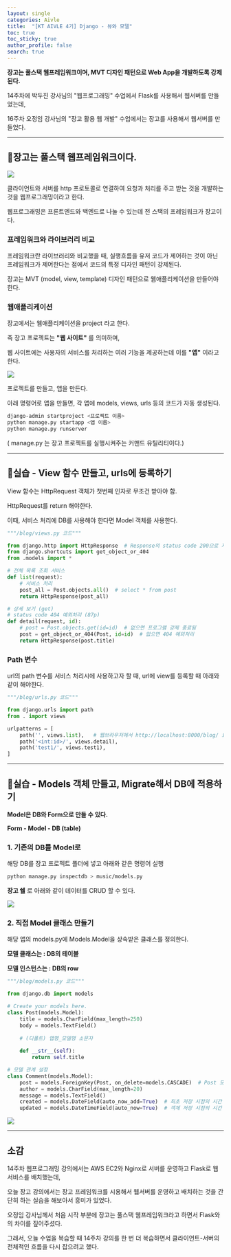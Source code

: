```yaml
---
layout: single  
categories: Aivle
title:  "[KT AIVLE 4기] Django - 뷰와 모델"
toc: true
toc_sticky: true
author_profile: false
search: true
---
```


**장고는 풀스택 웹프레임워크이며, MVT 디자인 패턴으로 Web App을 개발하도록 강제된다.**

14주차에 박두진 강사님의 "웹프로그래밍" 수업에서 Flask를 사용해서 웹서버를 만들었는데, 

16주차 오정임 강사님의 "장고 활용 웹 개발" 수업에서는 장고를 사용해서 웹서버를 만들었다. 

---

## 🧩장고는 풀스택 웹프레임워크이다.

<img src="/assets/images/2023-11-21-django/구조도1.jpg">

클라이언트와 서버를 http 프로토콜로 연결하여 요청과 처리를 주고 받는 것을 개발하는 것을 웹프로그래밍이라고 한다. 

웹프로그래밍은 프론트엔드와 백엔드로 나눌 수 있는데 전 스택의 프레임워크가 장고이다.

### 프레임워크와 라이브러리 비교

프레임워크란 라이브러리와 비교했을 때, 실행흐름을 유저 코드가 제어하는 것이 아닌 프레임워크가 제어한다는 점에서 코드의 특정 디자인 패턴이 강제된다.

장고는 MVT (model, view, template) 디자인 패턴으로 웹애플리케이션을 만들어야 한다.

### 웹애플리케이션

장고에서는 웹애플리케이션을 project 라고 한다.

즉 장고 프로젝트는 **"웹 사이트"** 를 의미하며,

웹 사이트에는 사용자의 서비스를 처리하는 여러 기능을 제공하는데 이를  **"앱"** 이라고 한다.

<img src="/assets/images/2023-11-21-django/구조도2.jpg">

프로젝트를 만들고, 앱을 만든다.

아래 명령어로 앱을 만들면, 각 앱에 models, views, urls 등의 코드가 자동 생성된다.

```bash
django-admin startproject <프로젝트 이름>
python manage.py startapp <앱 이름>
python manage.py runserver
```

( manage.py 는 장고 프로젝트를 실행시켜주는 커맨드 유틸리티이다.)

---

## 🧩실습 - View 함수 만들고, urls에 등록하기

View 함수는 HttpRequest 객체가 첫번째 인자로 무조건 받아야 함.

HttpRequest를 return 해야한다.

이때, 서비스 처리에 DB를 사용해야 한다면 Model 객체를 사용한다.

```python
"""/blog/views.py 코드"""

from django.http import HttpResponse  # Response의 status code 200으로 지정
from django.shortcuts import get_object_or_404
from .models import *

# 전체 목록 조회 서비스
def list(request):
    # 서비스 처리
    post_all = Post.objects.all()  # select * from post
    return HttpResponse(post_all)

# 상세 보기 (get) 
# status code 404 예외처리 (87p)
def detail(request, id):
    # post = Post.objects.get(id=id)  # 없으면 프로그램 강제 종료됨
    post = get_object_or_404(Post, id=id)  # 없으면 404 예외처리
    return HttpResponse(post.title)
```

### Path 변수

url의 path 변수를 서비스 처리시에 사용하고자 할 때, url에 view를 등록할 때 아래와 같이 해야한다. 

```python
"""/blog/urls.py 코드"""

from django.urls import path
from . import views

urlpatterns = [
    path('', views.list),   # 웹브라우저에서 http://localhost:8000/blog/ 요청할 때
    path('<int:id>/', views.detail), 
    path('test1/', views.test1),
]
```

---

## 🧩실습 - Models 객체 만들고, Migrate해서 DB에 적용하기

**Model은 DB와 Form으로 만들 수 있다.**

**Form - Model - DB (table)**

### 1. 기존의 DB를 Model로

해당 DB를 장고 프로젝트 폴더에 넣고 아래와 같은 명령어 실행

```bash
python manage.py inspectdb > music/models.py
```

**장고 쉘** 로 아래와 같이 데이터를 CRUD 할 수 있다.

<img src="/assets/images/2023-11-21-django/cmd1.png">
<br/>


### 2. 직접 Model 클래스 만들기

해당 앱의 models.py에 Models.Model을 상속받은 클래스를 정의한다.

**모델 클래스는 : DB의 테이블**

**모델 인스턴스는 : DB의 row**

```python
"""/blog/models.py 코드"""

from django.db import models

# Create your models here.
class Post(models.Model):
    title = models.CharField(max_length=250)
    body = models.TextField()
    
    # (디폴트) 앱명_모델명 소문자
    
    def __str__(self):
        return self.title

# 모델 관계 설정
class Comment(models.Model):
    post = models.ForeignKey(Post, on_delete=models.CASCADE)  # Post 모델과 1:N 관계 설정
    author = models.CharField(max_length=20)
    message = models.TextField()
    created = models.DateField(auto_now_add=True)  # 최초 저장 시점의 시간 저장
    updated = models.DateTimeField(auto_now=True)  # 객체 저장 시점의 시간 저장
```
<img src="/assets/images/2023-11-21-django/cmd2.png">

---

## 소감

14주차 웹프로그래밍 강의에서는 AWS EC2와 Nginx로 서버를 운영하고 Flask로 웹서비스를 배치했는데,

오늘 장고 강의에서는 장고 프레임워크를 시용해서 웹서버를 운영하고 배치하는 것을 간단히 하는 실습을 해보아서 흥미가 있었다.

오정임 강사님께서 처음 시작 부분에 장고는 풀스택 웹프레임워크라고 하면서 Flask와의 차이를 짚어주셨다. 

그래서, 오늘 수업을 복습할 때 14주차 강의를 한 번 더 복습하면서 클라이언트-서버의 전체적인 흐름을 다시 잡으려고 했다.